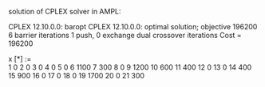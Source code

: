 solution of CPLEX solver in AMPL:

CPLEX 12.10.0.0: baropt
CPLEX 12.10.0.0: optimal solution; objective 196200
6 barrier iterations
1 push, 0 exchange dual crossover iterations
Cost = 196200

x [*] :=  
1     0
2     0
3     0
4     0
5     0
6  1100
7   300
8     0
9  1200
10  600
11  400
12    0
13    0
14  400
15  900
16    0
17    0
18    0
19 1700
20    0
21  300